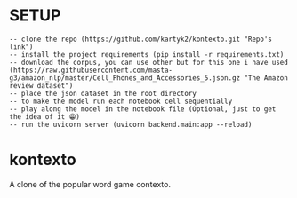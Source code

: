 # SETUP
    -- clone the repo (https://github.com/kartyk2/kontexto.git "Repo's link")
    -- install the project requirements (pip install -r requirements.txt)
    -- download the corpus, you can use other but for this one i have used (https://raw.githubusercontent.com/masta-g3/amazon_nlp/master/Cell_Phones_and_Accessories_5.json.gz "The Amazon review dataset")
    -- place the json dataset in the root directory
    -- to make the model run each notebook cell sequentially
    -- play along the model in the notebook file (Optional, just to get the idea of it 😁)
    -- run the uvicorn server (uvicorn backend.main:app --reload)

# kontexto
A clone of the popular word game contexto.


